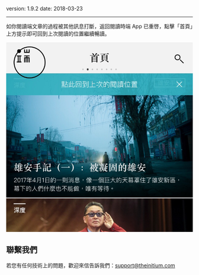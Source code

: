 version: 1.9.2
date: 2018-03-23

---

如你閱讀端文章的過程被其他訊息打斷，返回閱讀時端 App 已重啓，點擊「首頁」上方提示即可回到上次閱讀的位置繼續暢讀。

![Back To Read](./back-to-read.jpg)

## 聯繫我們

若您有任何技術上的問題，歡迎來信告訴我們：[support@theinitium.com](mailto:support@theinitium.com)
